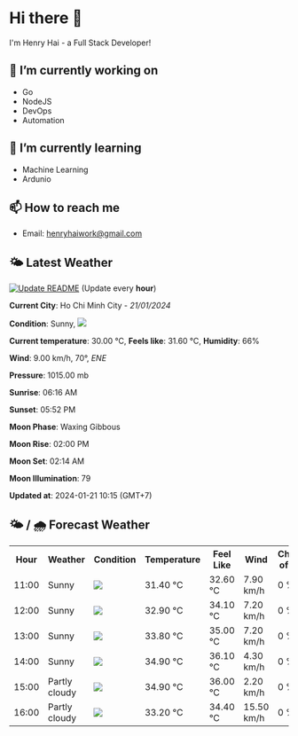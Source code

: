 # Hi there 👋

I'm Henry Hai - a Full Stack Developer!

## 🔭 I’m currently working on

- Go
- NodeJS
- DevOps
- Automation

## 🌱 I’m currently learning

- Machine Learning
- Ardunio

## 📫 How to reach me

- Email: <henryhaiwork@gmail.com>

## 🌤️ Latest Weather
[![Update README](https://github.com/henry0hai/henry0hai/actions/workflows/udpateReadme.yml/badge.svg)](https://github.com/henry0hai/henry0hai/actions/workflows/udpateReadme.yml)
(Update every **hour**)
<!-- CURRENT_WEATHER:START -->
**Current City**: Ho Chi Minh City - *21/01/2024*

**Condition**: Sunny, <img src="https://cdn.weatherapi.com/weather/64x64/day/113.png"/>

**Current temperature**: 30.00 °C, **Feels like**: 31.60 °C, **Humidity**: 66%

**Wind**: 9.00 km/h, 70°, *ENE*

**Pressure**: 1015.00 mb

**Sunrise**: 06:16 AM

**Sunset**: 05:52 PM

**Moon Phase**: Waxing Gibbous

**Moon Rise**: 02:00 PM

**Moon Set**: 02:14 AM

**Moon Illumination**: 79

**Updated at**: 2024-01-21 10:15 (GMT+7)<!-- CURRENT_WEATHER:END -->

## 🌤️ / 🌧️ Forecast Weather
<!-- FORECAST_WEATHER:START -->
<table>
		<tr>
			<th>Hour</th>
			<th>Weather</th>
			<th>Condition</th>
			<th>Temperature</th>
			<th>Feel Like</th>
			<th>Wind</th>
			<th>Chance of Rain</th>
		</tr>
				<tr>
					<td>11:00</td>
					<td>Sunny</td>
					<td><img src='https://cdn.weatherapi.com/weather/64x64/day/113.png'/></td>
					<td>31.40 °C</td>
					<td>32.60 °C</td>
					<td>7.90 km/h</td>
					<td>0 %</td>
				</tr>
				<tr>
					<td>12:00</td>
					<td>Sunny</td>
					<td><img src='https://cdn.weatherapi.com/weather/64x64/day/113.png'/></td>
					<td>32.90 °C</td>
					<td>34.10 °C</td>
					<td>7.20 km/h</td>
					<td>0 %</td>
				</tr>
				<tr>
					<td>13:00</td>
					<td>Sunny</td>
					<td><img src='https://cdn.weatherapi.com/weather/64x64/day/113.png'/></td>
					<td>33.80 °C</td>
					<td>35.00 °C</td>
					<td>7.20 km/h</td>
					<td>0 %</td>
				</tr>
				<tr>
					<td>14:00</td>
					<td>Sunny</td>
					<td><img src='https://cdn.weatherapi.com/weather/64x64/day/113.png'/></td>
					<td>34.90 °C</td>
					<td>36.10 °C</td>
					<td>4.30 km/h</td>
					<td>0 %</td>
				</tr>
				<tr>
					<td>15:00</td>
					<td>Partly cloudy</td>
					<td><img src='https://cdn.weatherapi.com/weather/64x64/day/116.png'/></td>
					<td>34.90 °C</td>
					<td>36.00 °C</td>
					<td>2.20 km/h</td>
					<td>0 %</td>
				</tr>
				<tr>
					<td>16:00</td>
					<td>Partly cloudy</td>
					<td><img src='https://cdn.weatherapi.com/weather/64x64/day/116.png'/></td>
					<td>33.20 °C</td>
					<td>34.40 °C</td>
					<td>15.50 km/h</td>
					<td>0 %</td>
				</tr>
</table>
<!-- FORECAST_WEATHER:END -->
